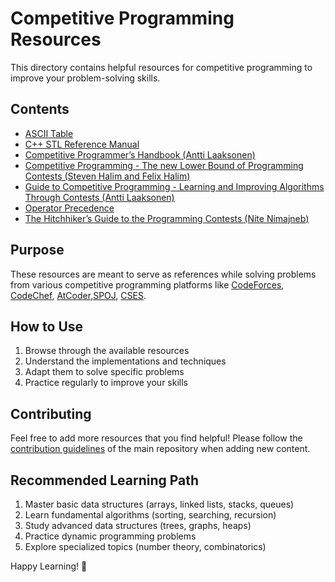 # Competitive Programming Resources

This directory contains helpful resources for competitive programming to improve your problem-solving skills.

## Contents

- [ASCII Table][def1]
- [C++ STL Reference Manual][def2]
- [Competitive Programmer’s Handbook (Antti Laaksonen)][def3]
- [Competitive Programming - The new Lower Bound of Programming Contests (Steven Halim and Felix Halim)][def4]
- [Guide to Competitive Programming - Learning and Improving Algorithms Through Contests (Antti Laaksonen)][def5]
- [Operator Precedence][def6]
- [The Hitchhiker’s Guide to the Programming Contests (Nite Nimajneb)][def7]

## Purpose

These resources are meant to serve as references while solving problems from various competitive programming platforms like [CodeForces][def8], [CodeChef][def9], [AtCoder][def10],[SPOJ][def11], [CSES][def12].

## How to Use

1. Browse through the available resources
2. Understand the implementations and techniques
3. Adapt them to solve specific problems
4. Practice regularly to improve your skills

## Contributing

Feel free to add more resources that you find helpful! Please follow the [contribution guidelines][def13] of the main repository when adding new content.

## Recommended Learning Path

1. Master basic data structures (arrays, linked lists, stacks, queues)
2. Learn fundamental algorithms (sorting, searching, recursion)
3. Study advanced data structures (trees, graphs, heaps)
4. Practice dynamic programming problems
5. Explore specialized topics (number theory, combinatorics)

Happy Learning! 🚀

[def1]: ./ASCII%20Table.pdf
[def2]: ./C++%20STL%20Reference%20Manual.pdf
[def3]: ./Competitive%20Programmer’s%20Handbook%20(Antti%20Laaksonen).pdf
[def4]: ./Competitive%20Programming%20-%20The%20new%20Lower%20Bound%20of%20Programming%20Contests%20(Steven%20Halim%20and%20Felix%20Halim).pdf
[def5]: ./Guide%20to%20Competitive%20Programming%20-%20Learning%20and%20Improving%20Algorithms%20Through%20Contests%20(Antti%20Laaksonen).pdf
[def6]: ./Operator%20Precedence.pdf
[def7]: ./The%20Hitchhiker’s%20Guide%20to%20the%20Programming%20Contests%20(Nite%20Nimajneb).pdf
[def8]: https://codeforces.com/
[def9]: https://www.codechef.com/
[def10]: https://atcoder.jp/
[def11]: https://www.spoj.com/
[def12]: https://cses.fi/
[def13]: ../README.md
